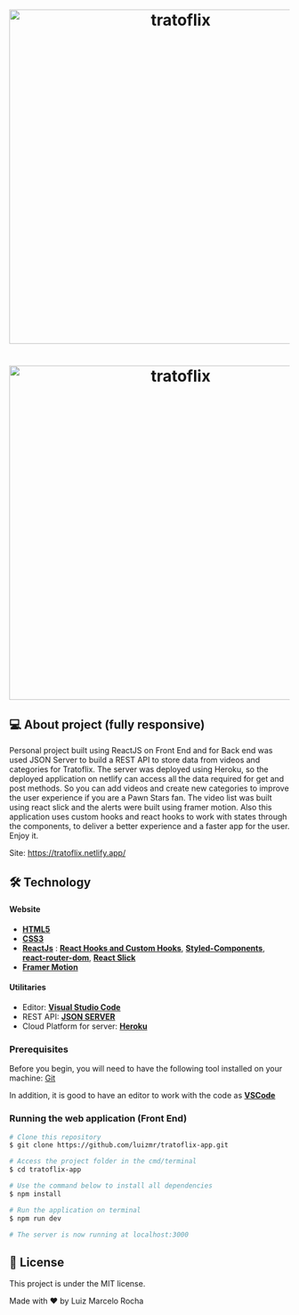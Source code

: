 <h1 align="center">
    <img alt="tratoflix" title="#tratoflixApp" src="./assets/gif1.gif" width="600px"/>
</h1>
<h1 align="center">
    <img alt="tratoflix" title="#tratoflixApp" src="./assets/gif2.gif" width="600px"/>
</h1>

## 💻 About project (fully responsive)

Personal project built using ReactJS on Front End and for Back end was used JSON Server to build a REST API to store data from videos and categories for Tratoflix. The server was deployed using Heroku, so the deployed application on netlify can access all the data required for get and post methods. So you can add videos and create new categories to improve the user experience if you are a Pawn Stars fan. The video list was built using react slick and the alerts were built using framer motion. Also this application uses custom hooks and react hooks to work with states through the components, to deliver a better experience and a faster app for the user. Enjoy it.

Site: https://tratoflix.netlify.app/

## 🛠 Technology

#### **Website**

-   **[HTML5](https://developer.mozilla.org/pt-BR/docs/Web/HTML/HTML5)**
-   **[CSS3](https://www.w3schools.com/css/)**
-   **[ReactJs](https://pt-br.reactjs.org/)** : **[React Hooks and Custom Hooks](https://pt-br.reactjs.org/docs/hooks-intro.html)**, **[Styled-Components](https://styled-components.com/)**, **[react-router-dom](https://reactrouter.com/web/guides/quick-start)**, **[React Slick](https://react-slick.neostack.com/)**
-   **[Framer Motion](https://www.framer.com/motion/)**

#### **Utilitaries**

-   Editor: **[Visual Studio Code](https://code.visualstudio.com/)**
-   REST API: **[JSON SERVER](https://github.com/typicode/json-server)**
-   Cloud Platform for server: **[Heroku](https://www.heroku.com)**

### Prerequisites

Before you begin, you will need to have the following tool installed on your machine:
[Git](https://git-scm.com)

In addition, it is good to have an editor to work with the code as **[VSCode](https://code.visualstudio.com/)**

### Running the web application (Front End)

```bash
# Clone this repository
$ git clone https://github.com/luizmr/tratoflix-app.git

# Access the project folder in the cmd/terminal
$ cd tratoflix-app

# Use the command below to install all dependencies
$ npm install

# Run the application on terminal
$ npm run dev

# The server is now running at localhost:3000
```

## 📝 License

This project is under the MIT license.

Made with ❤️ by Luiz Marcelo Rocha
